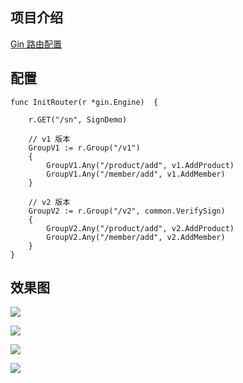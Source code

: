 ## 项目介绍

[Gin 路由配置](https://github.com/xinliangnote/Go/blob/master/01-Gin框架/02-路由配置.md)

## 配置

```
func InitRouter(r *gin.Engine)  {

	r.GET("/sn", SignDemo)

	// v1 版本
	GroupV1 := r.Group("/v1")
	{
		GroupV1.Any("/product/add", v1.AddProduct)
		GroupV1.Any("/member/add", v1.AddMember)
	}

	// v2 版本
	GroupV2 := r.Group("/v2", common.VerifySign)
	{
		GroupV2.Any("/product/add", v2.AddProduct)
		GroupV2.Any("/member/add", v2.AddMember)
	}
}
```

## 效果图

![](https://github.com/xinliangnote/Go/blob/master/01-Gin框架/images/02-路由配置/2_go_1.png)

![](https://github.com/xinliangnote/Go/blob/master/01-Gin框架/images/02-路由配置/2_go_2.png)

![](https://github.com/xinliangnote/Go/blob/master/01-Gin框架/images/02-路由配置/2_go_3.png)

![](https://github.com/xinliangnote/Go/blob/master/01-Gin框架/images/02-路由配置/2_go_4.png)
